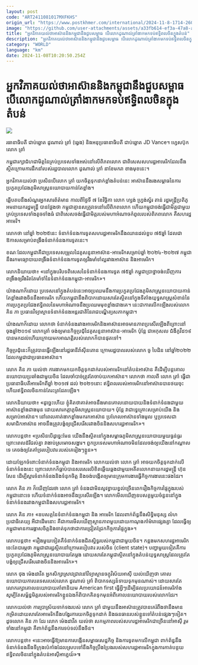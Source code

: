 ```yaml
---
layout: post
code: "ART2411081017MXFKHS"
origin_url: "https://www.postkhmer.com/international/2024-11-8-1714-260640"
image: "https://github.com/user-attachments/assets/a33fb614-ef3a-47a8-a4f9-ca85eee0243d"
title: "អ្នក​វិភាគ​យល់​ថា​អាស៊ាន​និង​កម្ពុជា​នឹង​ជួប​សម្ពាធ​ បើ​លោក​ដូណាល់​ត្រាំ​ងាក​មក​ទប់​ឥទ្ធិពល​ចិន​ក្នុង​តំបន់"
description: "​​អ្នក​វិភាគ​យល់​ថា​អាស៊ាន​និង​កម្ពុជា​នឹង​ជួប​សម្ពាធ​ បើ​លោក​ដូណាល់​ត្រាំ​ងាក​មក​ទប់​ឥទ្ធិពល​ចិន​ក្នុង​តំបន់​"
category: "WORLD"
language: "km"
date: 2024-11-08T10:20:50.254Z
---
```


# អ្នក​វិភាគ​យល់​ថា​អាស៊ាន​និង​កម្ពុជា​នឹង​ជួប​សម្ពាធ​ បើ​លោក​ដូណាល់​ត្រាំ​ងាក​មក​ទប់​ឥទ្ធិពល​ចិន​ក្នុង​តំបន់

![](https://github.com/user-attachments/assets/aaf7d126-c010-4bf8-819b-f2bfd6e11827)

រធានាធិបតី​ ជាប់ឆ្នោត ដូណាល់ ត្រាំ (ឆ្វេង) និង​អនុប្រធានាធិបតី ជាប់​ឆ្នោត JD Vance។ ហ្វេសប៊ុក លោក​ ត្រាំ

កម្ពុជា​រក្សា​ជំហ​ជា​មិត្ត​នៃ​គ្រប់​ប្រទេស​ទាំង​អស់​នៅ​លើ​ពិភពលោក ជា​ពិសេស​សហរដ្ឋ​អាមេរិក​ ដែល​នឹង​ស្ថិត​ក្រោម​ការ​ដឹកនាំ​របស់​រដ្ឋបាល​លោក​ ដូណាល់ ត្រាំ នា​ខែ​មករា​ ខាង​មុខ​នេះ។ 

អ្នក​វិភាគ​យល់​ថា ប្រសិន​បើ​លោក​ ត្រាំ យក​ចិត្ត​ទុក​ដាក់​ខ្លាំង​តំបន់​នេះ អាស៊ាន​នឹង​រង​សម្ពាធ​នៃ​ការ​ប្រកួត​ប្រជែង​ភូមិសាស្ត្រ​នយោបាយ​កាន់​តែ​ខ្លាំង។

ឆ្លើប​តប​នឹង​សំណួរ​អ្នកសារព័ត៌មាន​ កាល​ពី​ថ្ងៃ​ទី​​​​ ៧ ខែ​វិច្ឆិកា លោក ហ្សង់ ហ្វ្រង់ស្វ័រ តាន់ រដ្ឋមន្ត្រី​ប្រតិភូ​អម​នាយក​រដ្ឋមន្ត្រី បាន​ថ្លែង​ថា កម្ពុជា​គ្មាន​សត្រូវ​ទេ​នៅ​លើ​ពិភពលោក ហើយ​កម្ពុជា​ចង់​ធ្វើ​ជាមិត្ត​ជាមួយ​គ្រប់​ប្រទេស​ទាំង​តូច​ទាំង​ធំ ជា​ពិសេស​ចង់​ធ្វើ​ជា​មិត្ត​របស់​មហា​អំណាច​កំពូល​របស់​ពិភពលោក គឺ​សហរដ្ឋ​អាមេរិ។

លោក​ថា នៅ​ឆ្នាំ ​២០២៥​នេះ ទំនាក់​ទំនង​ការទូត​សហរដ្ឋ​អាមេរិក​នឹង​ឈាន​ដល់​ខួប ​៧៥​ឆ្នាំ ដែល​ជា​ឱកាស​សម្រាប់​ពង្រឹង​ទំនាក់​ទំនង​ការទូត​នេះ។ 

ខណៈ​ដែល​កម្ពុជា​គឺ​ជា​ប្រទេស​​សម្រួល​ដៃ​គូ​សន្ទនា​អាស៊ាន-អាមេរិក​សម្រាប់​ឆ្នាំ​ ២០២៤-២០២៧ កម្ពុជា​នឹង​រក​មធ្យោបាយ​ពង្រឹង​ទំនាក់​ទំនង​ការទូត​ឲ្យ​រឹង​មាំទាំ​ល្អ​រវាង​អាស៊ាន និង​អាមេរិក។

លោក​និយាយ​ថា៖ «នៅ​ក្នុង​បរិបទ​ពិសេស​នៃ​ទំនាក់​ទំនង​ការទូត ៧៥​ឆ្នាំ កម្ពុជា​ប្រាថ្នា​ចង់​ឃើញ​ការ​ពង្រឹង​ឲ្យ​រឹង​រិតតែ​មាំទាំ​នៃ​ទំនាក់​ទំនង​កម្ពុជា-អាមេរិក»។

យ៉ាងណា​ក៏​ដោយ ប្រទេស​នៅ​ក្នុង​តំបន់​នេះ​អាច​ប្រឈម​នឹង​ការ​ប្រកួត​ប្រជែង​ភូមិសាស្ត្រ​នយោបាយ​កាន់​តែ​ខ្លាំង​រវាង​ចិន​នឹង​អាមេរិក ហើយ​កម្ពុជា​នឹង​ពិបាក​ដោយសារ​តែ​ស្ថិត​នៅ​ក្នុង​ទីតាំង​យុទ្ធសាស្ត្រ​សំខាន់​នៃ​ការ​ប្រកួត​ប្រជែង​ឥទ្ធិពល​នៃ​មហា​អំណាច​នឹង​ប្រឈម​មុខ​ខ្លាំង​ជាង​គេ។ នេះ​ជា​ការ​លើក​ឡើង​របស់​លោក គិន ភា ប្រធាន​វិទ្យាស្ថាន​ទំនាក់​ទំនង​អន្តរជាតិ​នៃ​រាជបណ្ឌិត្យ​សភា​កម្ពុជា។

យ៉ាង​ណា​ក៏ដោយ លោក​ថា ទំនាក់​ទំនង​រវាង​អាមេរិក​និង​អាស៊ាន​អាច​មាន​ភាព​ប្រសើរ​ឡើង​ពីព្រោះ​នៅ​ចុង​ឆ្នាំ ​២០១៩ លោក​ត្រាំ​ ចង់​ឲ្យ​មាន​កិច្ច​ប្រជុំ​ដៃគូសន្ទនា​អាស៊ាន-អាមេរិក ប៉ុន្តែ ជា​អកុសល​ ជំងឺ​កូវីដ១៩ បាន​មកដល់​ហើយ​ក្រោយ​មក​អាណត្តិ​របស់​លោក​ក៏​បាន​ផុត​ទៅ។ 

កិច្ច​ប្រជុំ​នេះ​ក៏​ត្រូវ​បាន​ធ្វើ​ឡើង​នៅ​រដ្ឋធានី​វ៉ាស៊ីនតោន ក្រោម​រដ្ឋបាល​របស់​លោក ចូ បៃដិន នៅ​ឆ្នាំ​ ២០២២ ដែល​កម្ពុជា​ជា​ប្រធាន​អាស៊ាន។

លោក គិន ភា យល់​ថា ការ​ងាក​មក​យក​ចិត្ត​ទុកដាក់​របស់​អាមេរិក​នៅ​តំបន់​អាស៊ាន គឺ​ដើម្បី​បន្ត​គោល​នយោបាយ​ប្រឆាំង​ជាមួយ​ចិន ដែល​ចាំបាច់​ត្រូវ​តែ​ចាប់​យក​អាស៊ាន។ លោក​ថា កាល​ពី​ លោក ត្រាំ ធ្វើ​ជា​ប្រធានាធិបតី​អាមេរិក​ពី​ឆ្នាំ​ ២០១៧ ដល់​ ២០២១​នោះ​ ឥទ្ធិពល​របស់​អាមេរិក​នៅ​អាស៊ាន​បាន​ថយ​ចុះ​ ហើយ​ឥទ្ធិពល​ចិន​កាន់​តែ​រះ​ត្រដែត​ឡើង។

លោក​និយាយ​ថា៖ «ដូច្នេះ​ហើយ ខ្ញុំ​គិត​ថា ​គាត់​អាច​នឹង​មាន​គោល​នោយបាយ​និង​ទំនាក់​ទំនង​ជាមួយ​អាស៊ាន​ខ្លាំង​ជាង​មុន ដោយសារ​កត្តា​ភូមិសាស្ត្រ​នយោបាយ។ ប៉ុន្តែ វា​ជា​ទ្វេគ្រោះ​សម្រាប់​យើង និង​សម្រាប់​អាស៊ាន។ នៅ​ពេល​គាត់​ងាក​ខ្លាំង​មក​រក​អាស៊ាន ប្រហែល​អាស៊ាន​ទាំង​មូល ឬ​ប្រទេស​ជា​សមាជិក​អាស៊ាន អាច​នឹង​ត្រូវ​បង្ខំ​ឲ្យ​ជ្រើសរើស​រវាង​ចិន​និង​សហរដ្ឋ​អាមេរិក»។

លោក​បន្ត​ថា៖ «ប្រសិន​បើ​ដូច្នេះ​មែន យើង​នឹង​ស្ថិត​នៅ​ក្នុង​សម្ពាធ​ភូមិសាស្ត្រ​នយោបាយ​មួយ​ធ្ងន់ធ្ងរ ព្រោះ​ពេល​ដំរី​ជល់​គ្នា​ វា​ងាប់​ស្រមោច​សង្អារ។ ពួក​ប្រទេស​មហា​អំណាច​មិន​ដែល​ចង់​ឲ្យ​យើង​នៅ​កណ្ដាល​ទេ គេ​ចង់​ឲ្យ​តែ​គាំទ្រ​របៀប​វារៈ​របស់​គេ​រៀងៗ​ខ្លួន»។

ដោយ​ឡែក​ចំពោះ​ទំនាក់​ទំនង​កម្ពុជា និង​អាមេរិក លោក​យល់​ថា លោក​ ត្រាំ អាច​យក​ចិត្ត​ទុកដាក់​លើ​ទំនាក់​ទំនង​នេះ ព្រោះ​លោក​ក៏​ធ្លាប់​បាន​សរសេរ​លិខិត​ឆ្លើយ​ឆ្លង​ជាមួយ​អតីត​លោក​នាយករដ្ឋ​មន្ត្រី ហ៊ុន សែន ដើម្បី​ស្ដារ​ទំនាក់​ទំនង​និង​ទំនុក​ចិត្ត និង​ចង់​បង្កើត​ឲ្យ​មាន​ក្រុម​ការងារ​ធ្វើ​កិច្ច​ការ​ងារ​នេះ​ផង​ដែរ។

លោក គិន ភា ក៏​ឃើញ​ដែរ​ថា លោក ត្រាំ ទំនង​ជា​មិន​សូវ​ខ្វាយ​ខ្វល់​ច្រើន​ពេក​រឿង​កិច្ច​ការ​ផ្ទៃ​ក្នុង​របស់​កម្ពុជា​នោះ​ទេ ហើយ​ទំនាក់​ទំនង​អាច​នឹង​ប្រសើរ​ឡើង។ លោក​មើល​ឃើញ​ឧបសគ្គ​មួយ​ចំនួន​នៅ​ក្នុង​ទំនាក់​ទំនង​រវាង​កម្ពុជា​ និង​សហរដ្ឋ​អាមេរិក។

លោក​ គិន ភា៖ «ឧបសគ្គ​នៃ​ទំនាក់​ទំនង​កម្ពុជា​ និង អាមេរិក ដែល​ពាក់​ព័ន្ធ​នឹង​សិទ្ធិ​មនុស្ស លំហប្រជាធិតេយ្យ អី​ជាដើម​នោះ គឺ​ជាការ​មើល​ឃើញ​ស្ថានភាព​មួយ​ដោយ​កាណុង​កាំម៉ារា​ផ្សេង​គ្នា ដែល​ធ្វើ​ឲ្យ​កម្ពុជា​មាន​ការ​រង្គាស​ចិត្ត​និង​ចាត់​ទុក​ថា​ជា​ការ​ជ្រៀត​ជ្រែក​កិច្ច​ការ​ផ្ទៃ​ក្នុង»។

លោក​បន្ត​ថា៖ «រឿង​មួយ​ទៀត​គឺ​ទំនាក់​ទំនង​ជិត​ស្និទ្ធ​របស់​កម្ពុជា​ជាមួយ​ចិន។ កន្លង​មក​សហរដ្ឋ​អាមេរិក​ចេះ​តែ​បារម្ភ​ថា កម្ពុជា​ជា​រដ្ឋ​ស្ថិត​នៅ​ក្រោម​របៀប​វារៈ​របស់​ចិន (client state)។ ​បញ្ហា​មួយ​ទៀត​គឺ​ការ​ប្រកួត​ប្រជែង​ភូមិសាស្ត្រ​នយោបាយ​តែ​ម្ដង ដោយសារ​តែ​កម្ពុជា​ស្ថិត​នៅ​ក្នុង​តំបន់​យុទ្ធសាស្ត្រ​ដែល​ត្រូវ​តែ​បង្ខំ​ឲ្យ​ជ្រើស​រើស​រវាង​ចិន​និង​អាមេរិក»។

លោក ថុង ម៉េងដាវីត​ អ្នក​សិក្សាស្រាវជ្រាវ​នៅ​វិទ្យាស្ថាន​ចក្ខុវិស័យ​អាស៊ី យល់​ឃើញ​ថា គោល​នយោបាយ​ការ​បរទេស​របស់​លោក ដូណាល់ ត្រាំ ពិបាក​ទស្សន៍​ទាយ​ទុក​មុន​ណាស់។ ដោយសារ​តែ​លោក​រក្សាគោលនយោបាយ​​គាំពានិយម American first ធ្វើ​អ្វីៗ​ដើម្បី​ផល​ប្រយោជន៍​អាមេរិកាំង សូម្បី​តែ​សម្ព័ន្ធ​មិត្ត​របស់​អាមេរិក​ខ្លួន​ឯង​ក៏​ពិបាក​គិត​ទុក​មុន​អំពី​គោល​នយោបាយ​របស់​លោក​ដែរ។

លោក​យល់​ថា ការប្រាស្រ័យ​ទាក់ទង​របស់ លោក ត្រាំ ជាមួយ​នឹង​អាស៊ាន​ត្រូវ​បាន​គេ​រំពឹង​ថា​នឹង​មាន​កម្រិត ​ដោយសារ​តែ​អាមេរិក​នឹង​បង្វែរ​ការ​យក​ចិត្ត​ទុក​ដាក់ និង​ធនធាន​របស់​ខ្លួន​ទៅ​តំបន់​ផ្សេងៗ​ទៀត។ ដូច​លោក គិន ភា ដែរ លោក​ ម៉េងដាវីត យល់​ថា សកម្មភាព​របស់​សហរដ្ឋ​អាមេរិក​ជាច្រើន​នៅ​អាស៊ី រួម​ទាំង​នៅ​កម្ពុជា គឺ​ពាក់​ព័ន្ធ​នឹង​ការ​ទប់​ទល់​នឹង​ចិន។

លោក​បន្ត​ថា៖ «នេះ​អាច​ធ្វើ​ឱ្យ​មាន​ការ​បង្កើន​សម្ពាធ​សេដ្ឋកិច្ច និង​ការទូត​មក​លើ​កម្ពុជា ពាក់ព័ន្ធ​នឹង​ទំនាក់​ទំនងនឹង​ទីក្រុង​ប៉េកាំង​ ដែល​ស្រប​ទៅ​នឹង​កិច្ច​ប្រឹង​ប្រែង​របស់​សហរដ្ឋ​អាមេរិក​ក្នុង​ការ​កាត់​បន្ថយ​ឥទ្ធិពល​ចិន​នៅ​ក្នុង​តំបន់​អាស៊ី​អាគ្នេយ៍»៕